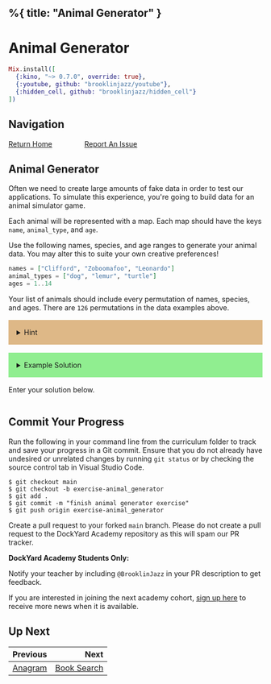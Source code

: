 %{
  title: "Animal Generator"
}
---
# Animal Generator

```elixir
Mix.install([
  {:kino, "~> 0.7.0", override: true},
  {:youtube, github: "brooklinjazz/youtube"},
  {:hidden_cell, github: "brooklinjazz/hidden_cell"}
])
```

## Navigation

[Return Home](../start.livemd)<span style="padding: 0 30px"></span>
[Report An Issue](https://github.com/DockYard-Academy/beta_curriculum/issues/new?assignees=&labels=&template=issue.md&title=)

## Animal Generator

Often we need to create large amounts of fake data in order to test our applications. To simulate this experience, you're going to build data for an animal simulator game.

Each animal will be represented with a map. Each map should have the keys `name`, `animal_type`, and `age`.

Use the following names, species, and age ranges to generate your animal data. You may alter this to suite your own creative preferences!

<!-- livebook:{"force_markdown":true} -->

```elixir
names = ["Clifford", "Zoboomafoo", "Leonardo"]
animal_types = ["dog", "lemur", "turtle"]
ages = 1..14
```

Your list of animals should include every permutation of names, species, and ages. There are `126` permutations in the data examples above.

<details style="background-color: burlywood; padding: 1rem; margin: 1rem 0;">
<summary>Hint</summary>

Consider using `names`, `animal_types`, and `ages` as generators for a comprehension.

</details>

<details style="background-color: lightgreen; padding: 1rem; margin: 1rem 0;">
<summary>Example Solution</summary>

```elixir
names = ["Clifford", "Zoboomafoo", "Leonardo"]
animal_types = ["dog", "lemur", "turtle"]
ages = 1..14

for name <- names, animal_type <- animal_types, age <- ages do
  %{name: name, animal_type: animal_type, age: age}
end 
```

</details>

Enter your solution below.

```elixir

```

## Commit Your Progress

Run the following in your command line from the curriculum folder to track and save your progress in a Git commit.
Ensure that you do not already have undesired or unrelated changes by running `git status` or by checking the source control tab in Visual Studio Code.

```
$ git checkout main
$ git checkout -b exercise-animal_generator
$ git add .
$ git commit -m "finish animal generator exercise"
$ git push origin exercise-animal_generator
```

Create a pull request to your forked `main` branch. Please do not create a pull request to the DockYard Academy repository as this will spam our PR tracker.

**DockYard Academy Students Only:**

Notify your teacher by including `@BrooklinJazz` in your PR description to get feedback.

If you are interested in joining the next academy cohort, [sign up here](https://academy.dockyard.com/) to receive more news when it is available.

## Up Next

| Previous                               | Next                                           |
| -------------------------------------- | ---------------------------------------------: |
| [Anagram](../exercises/anagram.livemd) | [Book Search](../exercises/book_search.livemd) |

